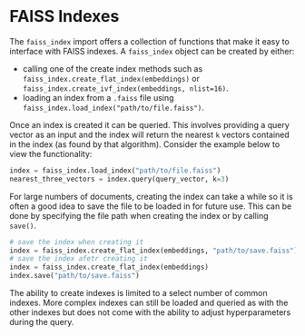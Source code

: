 <br>

# FAISS Indexes

The `faiss_index` import offers a collection of functions that make it easy to interface with FAISS indexes. A `faiss_index` object can be created by either:

* calling one of the create index methods such as `faiss_index.create_flat_index(embeddings)` or `faiss_index.create_ivf_index(embeddings, nlist=16)`.
* loading an index from a `.faiss` file using `faiss_index.load_index("path/to/file.faiss")`.

Once an index is created it can be queried. This involves providing a query vector as an input and the index will return the nearest `k` vectors contained in the index (as found by that algorithm). Consider the example below to view the functionality:

```python
index = faiss_index.load_index("path/to/file.faiss")
nearest_three_vectors = index.query(query_vector, k=3)
```

For large numbers of documents, creating the index can take a while so it is often a good idea to save the file to be loaded in for future use. This can be done by specifying the file path when creating the index or by calling `save()`.

```python
# save the index when creating it
index = faiss_index.create_flat_index(embeddings, "path/to/save.faiss")
# save the index afetr creating it
index = faiss_index.create_flat_index(embeddings)
index.save("path/to/save.faiss")
```

The ability to create indexes is limited to a select number of common indexes. More complex indexes can still be loaded and queried as with the other indexes but does not come with the ability to adjust hyperparameters during the query.